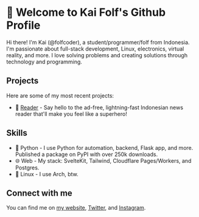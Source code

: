 # 👋 Welcome to Kai Folf's Github Profile

Hi there! I'm Kai (@folfcoder), a student/programmer/folf from Indonesia. I'm passionate about full-stack development, Linux, electronics, virtual reality, and more. I love solving problems and creating solutions through technology and programming.

## Projects

Here are some of my most recent projects:

- 📰 [Reader](https://reader.fcd.im) - Say hello to the ad-free, lightning-fast Indonesian news reader that'll make you feel like a superhero!

## Skills

- 🐍 Python - I use Python for automation, backend, Flask app, and more. Published a package on PyPI with over 250k downloads.
- 🌐 Web - My stack: SvelteKit, Tailwind, Cloudflare Pages/Workers, and Postgres.
- 🐧 Linux - I use Arch, btw.

## Connect with me

You can find me on [my website](https://fcd.im), [Twitter](https://twitter.com/folfcoder), and [Instagram](https://instagram.com/folfcoder).
